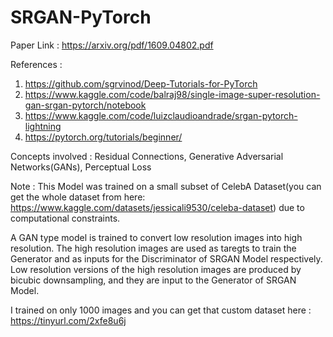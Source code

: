 # SRGAN-PyTorch
Paper Link : https://arxiv.org/pdf/1609.04802.pdf

References : 
1. https://github.com/sgrvinod/Deep-Tutorials-for-PyTorch
2. https://www.kaggle.com/code/balraj98/single-image-super-resolution-gan-srgan-pytorch/notebook
3. https://www.kaggle.com/code/luizclaudioandrade/srgan-pytorch-lightning
4. https://pytorch.org/tutorials/beginner/

Concepts involved :
Residual Connections, Generative Adversarial Networks(GANs), Perceptual Loss

Note : This Model was trained on a small subset of CelebA Dataset(you can get the whole dataset from here: https://www.kaggle.com/datasets/jessicali9530/celeba-dataset) due to computational constraints.

A GAN type model is trained to convert low resolution images into high resolution. The high resolution images are used as taregts to train the Generator and as inputs for the Discriminator of SRGAN Model respectively. Low resolution versions of the high resolution images are produced by bicubic downsampling, and they are input to the Generator of SRGAN Model.

I trained on only 1000 images and you can get that custom dataset here : https://tinyurl.com/2xfe8u6j
